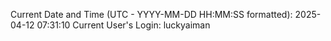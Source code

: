 Current Date and Time (UTC - YYYY-MM-DD HH:MM:SS formatted): 2025-04-12 07:31:10
Current User's Login: luckyaiman
